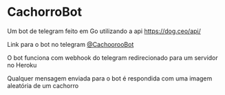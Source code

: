 # CachorroBot

Um bot de telegram feito em Go utilizando a api https://dog.ceo/api/

Link para o bot no telegram [@CachoorooBot](http://t.me/CachoorooBot)

O bot funciona com webhook do telegram redirecionado para um servidor no Heroku

Qualquer mensagem enviada para o bot é respondida com uma imagem aleatória de um cachorro
